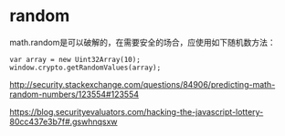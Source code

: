 # random

math.random是可以破解的，在需要安全的场合，应使用如下随机数方法：

```
var array = new Uint32Array(10);
window.crypto.getRandomValues(array);
```

http://security.stackexchange.com/questions/84906/predicting-math-random-numbers/123554#123554

https://blog.securityevaluators.com/hacking-the-javascript-lottery-80cc437e3b7f#.gswhnqsxw